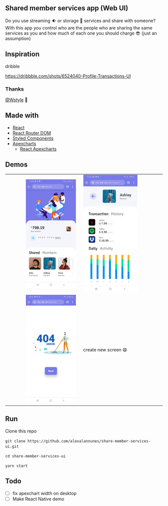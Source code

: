 ## Shared member services app (Web UI)

Do you use streaming :sound: or storage :open_file_folder: services and share with someone? With this app you control who are the people who are sharing the same services as you and how much of each one you should charge :sunglasses: (just an assumption)

## Inspiration

dribble

https://dribbble.com/shots/6524040-Profile-Transactions-UI

### Thanks
[@Wstyle](https://dribbble.com/Wstyle) :handshake:


## Made with
* [React](https://dribbble.com/shots/6524040-Profile-Transactions-UI)
* [React Router DOM](https://reacttraining.com/react-router/web/guides/quick-start)
* [Styled Components](https://styled-components.com/)
* [Apexcharts](https://apexcharts.com/)
  * [React Apexcharts](https://apexcharts.com/react-chart-demos/)




## Demos
| | |
|--:|--|
| <img style="margin-right: 10px" src="./.github/home.jpeg" width="70%" />| <img style="margin-right: 10px" src="./.github/member-details.jpeg" width="70%" /> |
| <img style="margin-right: 10px" src="./.github/page-404.jpeg" width="70%" /> | create new screen :smile: |


## Run

Clone this repo

`git clone https://github.com/alexalannunes/share-member-services-ui.git`

`cd share-member-services-ui`

`yarn start`


## Todo
- [ ] fix apexchart width on desktop
- [ ] Make React Native demo
